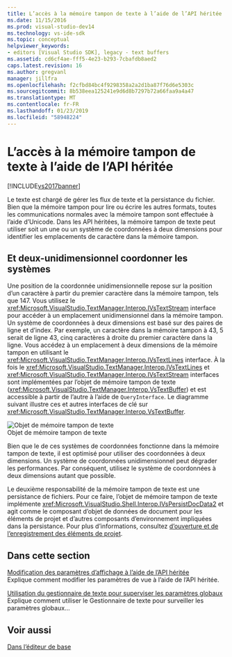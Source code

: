 ```yaml
---
title: L’accès à la mémoire tampon de texte à l’aide de l’API héritée | Microsoft Docs
ms.date: 11/15/2016
ms.prod: visual-studio-dev14
ms.technology: vs-ide-sdk
ms.topic: conceptual
helpviewer_keywords:
- editors [Visual Studio SDK], legacy - text buffers
ms.assetid: cd6cf4ae-fff5-4e23-b293-7cbafdb8aed2
caps.latest.revision: 16
ms.author: gregvanl
manager: jillfra
ms.openlocfilehash: f2cfbd84bc4f9298358a2a2d1ba87f76d6e5303c
ms.sourcegitcommit: 8b538eea125241e9d6d8b7297b72a66faa9a4a47
ms.translationtype: MT
ms.contentlocale: fr-FR
ms.lasthandoff: 01/23/2019
ms.locfileid: "58948224"
---
```

# <a name="accessing-the-text-buffer-by-using-the-legacy-api"></a>L’accès à la mémoire tampon de texte à l’aide de l’API héritée
[!INCLUDE[vs2017banner](../includes/vs2017banner.md)]

Le texte est chargé de gérer les flux de texte et la persistance du fichier. Bien que la mémoire tampon pour lire ou écrire les autres formats, toutes les communications normales avec la mémoire tampon sont effectuée à l’aide d’Unicode. Dans les API héritées, la mémoire tampon de texte peut utiliser soit un une ou un système de coordonnées à deux dimensions pour identifier les emplacements de caractère dans la mémoire tampon.  
  
## <a name="one--and-two-dimension-coordinate-systems"></a>Et deux-unidimensionnel coordonner les systèmes  
 Une position de la coordonnée unidimensionnelle repose sur la position d’un caractère à partir du premier caractère dans la mémoire tampon, tels que 147. Vous utilisez le <xref:Microsoft.VisualStudio.TextManager.Interop.IVsTextStream> interface pour accéder à un emplacement unidimensionnel dans la mémoire tampon. Un système de coordonnées à deux dimensions est basé sur des paires de ligne et d’index. Par exemple, un caractère dans la mémoire tampon à 43, 5 serait de ligne 43, cinq caractères à droite du premier caractère dans la ligne. Vous accédez à un emplacement à deux dimensions de la mémoire tampon en utilisant le <xref:Microsoft.VisualStudio.TextManager.Interop.IVsTextLines> interface. À la fois le <xref:Microsoft.VisualStudio.TextManager.Interop.IVsTextLines> et <xref:Microsoft.VisualStudio.TextManager.Interop.IVsTextStream> interfaces sont implémentées par l’objet de mémoire tampon de texte (<xref:Microsoft.VisualStudio.TextManager.Interop.VsTextBuffer>) et est accessible à partir de l’autre à l’aide de `QueryInterface`. Le diagramme suivant illustre ces et autres interfaces de clé sur <xref:Microsoft.VisualStudio.TextManager.Interop.VsTextBuffer>.  
  
 ![Objet de mémoire tampon de texte](../extensibility/media/vstextbuffer.gif "vsTextBuffer")  
Objet de mémoire tampon de texte  
  
 Bien que le de ces systèmes de coordonnées fonctionne dans la mémoire tampon de texte, il est optimisé pour utiliser des coordonnées à deux dimensions. Un système de coordonnées unidimensionnel peut dégrader les performances. Par conséquent, utilisez le système de coordonnées à deux dimensions autant que possible.  
  
 Le deuxième responsabilité de la mémoire tampon de texte est une persistance de fichiers. Pour ce faire, l’objet de mémoire tampon de texte implémente <xref:Microsoft.VisualStudio.Shell.Interop.IVsPersistDocData2> et agit comme le composant d’objet de données de document pour les éléments de projet et d’autres composants d’environnement impliquées dans la persistance. Pour plus d’informations, consultez [d’ouverture et de l’enregistrement des éléments de projet](../extensibility/internals/opening-and-saving-project-items.md).  
  
## <a name="in-this-section"></a>Dans cette section  
 [Modification des paramètres d’affichage à l’aide de l’API héritée](../extensibility/changing-view-settings-by-using-the-legacy-api.md)  
 Explique comment modifier les paramètres de vue à l’aide de l’API héritée.  
  
 [Utilisation du gestionnaire de texte pour superviser les paramètres globaux](../extensibility/using-the-text-manager-to-monitor-global-settings.md)  
 Explique comment utiliser le Gestionnaire de texte pour surveiller les paramètres globaux...  
  
## <a name="see-also"></a>Voir aussi  
 [Dans l’éditeur de base](../extensibility/inside-the-core-editor.md)
